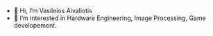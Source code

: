 - 👋 Hi, I’m Vasileios Aivaliotis
- 👀 I’m interested in Hardware Engineering, Image Processing, Game developement.

